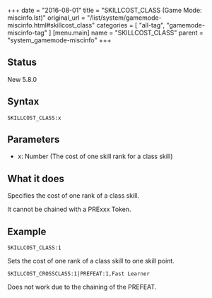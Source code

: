+++
date = "2016-08-01"
title = "SKILLCOST_CLASS (Game Mode: miscinfo.lst)"
original_url = "/list/system/gamemode-miscinfo.html#skillcost_class"
categories = [ "all-tag", "gamemode-miscinfo-tag" ]
[menu.main]
    name = "SKILLCOST_CLASS"
    parent = "system_gamemode-miscinfo"
+++

## Status

New 5.8.0

## Syntax

`SKILLCOST_CLASS:x`

## Parameters

-   x: Number (The cost of one skill rank for a
    class skill)



What it does
------------

Specifies the cost of one rank of a class skill.

It cannot be chained with a PRExxx Token.

Example
-------

`SKILLCOST_CLASS:1`

Sets the cost of one rank of a class skill to one skill point.

`SKILLCOST_CROSSCLASS:1|PREFEAT:1,Fast Learner`

Does not work due to the chaining of the PREFEAT.

